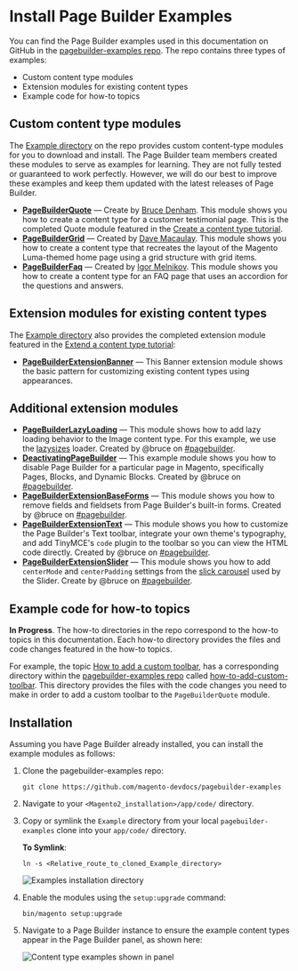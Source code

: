 # Install Page Builder Examples

You can find the Page Builder examples used in this documentation on GitHub in the [pagebuilder-examples repo](https://github.com/magento-devdocs/pagebuilder-examples). The repo contains three types of examples:

-  Custom content type modules
-  Extension modules for existing content types
-  Example code for how-to topics

## Custom content type modules

The [Example directory](https://github.com/magento-devdocs/pagebuilder-examples/tree/master/Example) on the repo provides custom content-type modules for you to download and install. The Page Builder team members created these modules to serve as examples for learning. They are not fully tested or guaranteed to work perfectly. However, we will do our best to improve these examples and keep them updated with the latest releases of Page Builder.

-  **[PageBuilderQuote](https://github.com/magento-devdocs/pagebuilder-examples/tree/master/Example/PageBuilderQuote)** — Create by [Bruce Denham](https://github.com/bdenham). This module shows you how to create a content type for a customer testimonial page. This is the completed Quote module featured in the [Create a content type tutorial](../create-custom-content-type/overview.md).
-  **[PageBuilderGrid](https://github.com/magento-devdocs/pagebuilder-examples/tree/master/Example/PageBuilderGrid)** — Created by [Dave Macaulay](https://github.com/davemacaulay). This module shows you how to create a content type that recreates the layout of the Magento Luma-themed home page using a grid structure with grid items.
-  **[PageBuilderFaq](https://github.com/magento-devdocs/pagebuilder-examples/tree/master/Example/PageBuilderFaq)** — Created by [Igor Melnikov](https://github.com/melnikovi). This module shows you how to create a content type for an FAQ page that uses an accordion for the questions and answers.

## Extension modules for existing content types

The [Example directory](https://github.com/magento-devdocs/pagebuilder-examples/tree/master/Example) also provides the completed extension module featured in the [Extend a content type tutorial](../extend-existing-content-type/overview.md):

-  **[PageBuilderExtensionBanner](https://github.com/magento-devdocs/pagebuilder-examples/tree/master/Example/PageBuilderExtensionBanner)** — This Banner extension module shows the basic pattern for customizing existing content types using appearances.

## Additional extension modules

-  **[PageBuilderLazyLoading](https://github.com/magento-devdocs/pagebuilder-examples/tree/master/Example/PageBuilderLazyLoading)** — This module shows how to add lazy loading behavior to the Image content type. For this example, we use the [lazysizes](https://github.com/aFarkas/lazysizes) loader. Created by @bruce on [#pagebuilder](https://app.slack.com/client/T4YUW69CM/CHB455HPF).
-  **[DeactivatingPageBuilder](https://github.com/magento-devdocs/pagebuilder-examples/tree/master/Example/DeactivatingPageBuilder)** — This example module shows you how to disable Page Builder for a particular page in Magento, specifically Pages, Blocks, and Dynamic Blocks. Created by @bruce on [#pagebuilder](https://app.slack.com/client/T4YUW69CM/CHB455HPF).
-  **[PageBuilderExtensionBaseForms](https://github.com/magento-devdocs/pagebuilder-examples/tree/master/Example/PageBuilderExtensionBaseForms)** — This module shows you how to remove fields and fieldsets from Page Builder's built-in forms. Created by @bruce on [#pagebuilder](https://app.slack.com/client/T4YUW69CM/CHB455HPF).
-  **[PageBuilderExtensionText](https://github.com/magento-devdocs/pagebuilder-examples/tree/master/Example/PageBuilderExtensionText)** — This module shows you how to customize the Page Builder's Text toolbar, integrate your own theme's typography, and add TinyMCE's `code` plugin to the toolbar so you can view the HTML code directly. Created by @bruce on [#pagebuilder](https://app.slack.com/client/T4YUW69CM/CHB455HPF).
-  **[PageBuilderExtensionSlider](https://github.com/magento-devdocs/pagebuilder-examples/tree/master/Example/PageBuilderExtensionSlider)** — This module shows you how to add `centerMode` and `centerPadding` settings from the [slick carousel](https://kenwheeler.github.io/slick/) used by the Slider. Create by @bruce on [#pagebuilder](https://app.slack.com/client/T4YUW69CM/CHB455HPF).

## Example code for how-to topics

**In Progress**. The how-to directories in the repo correspond to the how-to topics in this documentation. Each how-to directory provides the files and code changes featured in the how-to topics.

For example, the topic [How to add a custom toolbar](../how-to/how-to-add-custom-toolbar.md), has a corresponding directory within the [pagebuilder-examples repo](https://github.com/magento-devdocs/pagebuilder-examples) called [how-to-add-custom-toolbar](https://github.com/magento-devdocs/pagebuilder-examples/tree/master/how-to-add-custom-toolbar). This directory provides the files with the code changes you need to make in order to add a custom toolbar to the `PageBuilderQuote` module.

## Installation

Assuming you have Page Builder already installed, you can install the example modules as follows:

1. Clone the pagebuilder-examples repo:

    ```terminal
    git clone https://github.com/magento-devdocs/pagebuilder-examples
    ```

2. Navigate to your `<Magento2_installation>/app/code/` directory.

3. Copy or symlink the `Example` directory from your local `pagebuilder-examples` clone into your `app/code/` directory.

    **To Symlink**:
    ```terminal
    ln -s <Relative_route_to_cloned_Example_directory>
    ```

    ![Examples installation directory](../images/examples-install-location.png)

4. Enable the modules using the `setup:upgrade` command:

   ```terminal
   bin/magento setup:upgrade
   ```

5. Navigate to a Page Builder instance to ensure the example content types appear in the Page Builder panel, as shown here:

   ![Content type examples shown in panel](../images/example-content-types.png)
